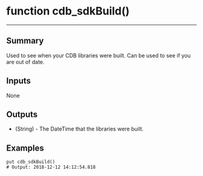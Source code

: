 # function cdb_sdkBuild()
---
## Summary
Used to see when your CDB libraries were built. Can be used to see if you are out of date.

## Inputs
None
	
## Outputs
* (String) - The DateTime that the libraries were built.

## Examples
```
put cdb_sdkBuild()
# Output: 2018-12-12 14:12:54.818
```
